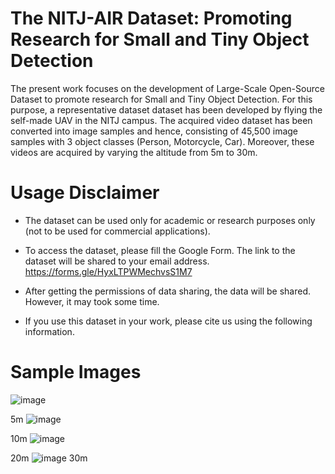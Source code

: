# The NITJ-AIR Dataset: Promoting Research for Small and Tiny Object Detection
The present work focuses on the development of Large-Scale Open-Source Dataset to promote research for Small and Tiny Object Detection. For this purpose, a representative dataset dataset has been developed by flying the self-made UAV in the NITJ campus. The acquired video dataset has been converted into image samples and hence, consisting of 45,500 image samples with 3 object classes (Person, Motorcycle, Car). Moreover, these videos are acquired by varying the altitude from 5m to 30m.

# Usage Disclaimer

* The dataset can be used only for academic or research purposes only (not to be used for commercial applications).

* To access the dataset, please fill the Google Form. The link to the dataset will be shared to your email address.
https://forms.gle/HyxLTPWMechvsS1M7

* After getting the permissions of data sharing, the data will be shared. However, it may took some time. 

* If you use this dataset in your work, please cite us using the following information.

# Sample Images
![image](https://github.com/himanshugiriraj/NITJ-AIR/assets/56444068/c0577159-5a17-46ad-9dad-ddd64b1fabaa)

5m
![image](https://github.com/himanshugiriraj/NITJ-AIR/assets/56444068/b5440c8e-7952-4c86-8430-f5fb6f2aa4e5)

10m
![image](https://github.com/himanshugiriraj/NITJ-AIR/assets/56444068/1f5e265b-f05b-4103-a7e0-866dc26f510a)

20m
![image](https://github.com/himanshugiriraj/NITJ-AIR/assets/56444068/f1a66b8f-1430-495e-8e50-6d26b4c72573)
30m
